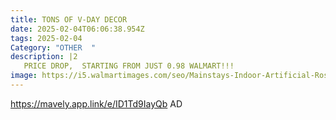 ```yaml
---
title: TONS OF V-DAY DECOR
date: 2025-02-04T06:06:38.954Z
tags: 2025-02-04
Category: "OTHER  "
description: |2
   PRICE DROP,  STARTING FROM JUST 0.98 WALMART!!!
image: https://i5.walmartimages.com/seo/Mainstays-Indoor-Artificial-Rose-Bush-Red-Color-Assembled-Height-17-5_058258cc-e72c-4fdc-9598-08c0632fb9f4.d84966427506877a2d750e9c446c0ef6.jpeg?odnHeight=2000&odnWidth=2000&odnBg=FFFFFF
---
```

https://mavely.app.link/e/ID1Td9IayQb AD